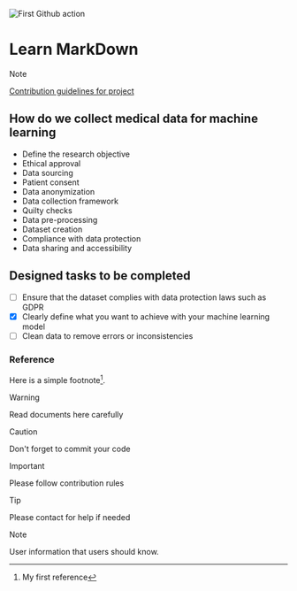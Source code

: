 ![First Github action](https://github.com/steven-ma-fnz/LearnMarkDown/actions/workflows/demo.yml/badge.svg)
# Learn MarkDown
>[!NOTE]
>[Contribution guidelines for project](docs/CONTRIBUTING.md)

## How do we collect medical data for machine learning
- Define the research objective
- Ethical approval
- Data sourcing
- Patient consent
- Data anonymization
- Data collection framework
- Quilty checks
- Data pre-processing
- Dataset creation
- Compliance with data protection
- Data sharing and accessibility

## Designed tasks to be completed
- [ ] Ensure that the dataset complies with data protection laws such as GDPR
- [x] Clearly define what you want to achieve with your machine learning model
- [ ] Clean data to remove errors or inconsistencies

### Reference
Here is a simple footnote[^1].

[^1]: My first reference

>[!Warning]
>Read documents here carefully

>[!CAUTION]
>Don't forget to commit your code

>[!IMPORTANT]
>Please follow contribution rules

>[!Tip]
>Please contact for help if needed

>[!NOTE]
>User information that users should know.
